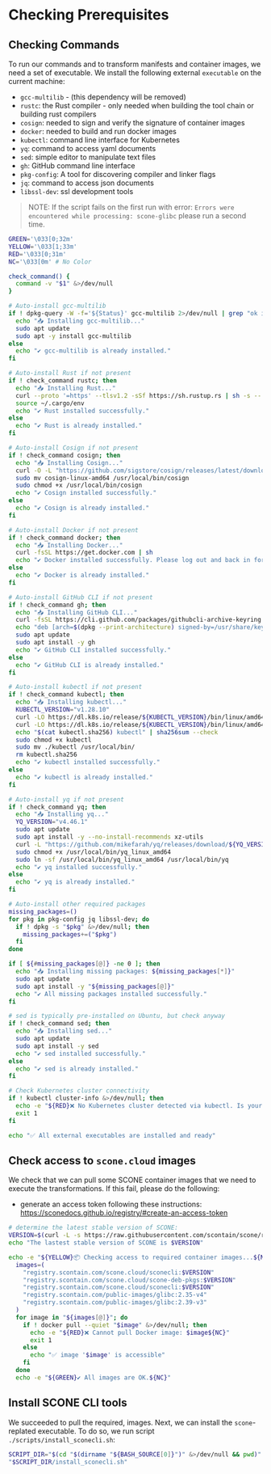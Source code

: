 # Checking Prerequisites

## Checking Commands

To run our commands and to transform manifests and container images,
we need a set of executable. We install the following external `executable` on
the current machine:

- `gcc-multilib` - (this dependency will be removed)
- `rustc`: the Rust compiler - only needed when building the tool chain or building rust compilers
- `cosign`: needed to sign and verify the signature of container images
- `docker`: needed to build and run docker images
- `kubectl`: command line interface for Kubernetes
- `yq`: command to access yaml documents
- `sed`: simple editor to manipulate text files
- `gh`: GitHub command line interface
- `pkg-config`: A tool for discovering compiler and linker flags
- `jq`: command to access json documents
- `libssl-dev`: ssl development tools

> NOTE: If the script fails on the first run with error:
> `Errors were encountered while processing: scone-glibc`
> please run a second time.

```bash
GREEN='\033[0;32m'
YELLOW='\033[1;33m'
RED='\033[0;31m'
NC='\033[0m' # No Color

check_command() {
  command -v "$1" &>/dev/null
}

# Auto-install gcc-multilib
if ! dpkg-query -W -f='${Status}' gcc-multilib 2>/dev/null | grep "ok installed" &>/dev/null; then
  echo "📥 Installing gcc-multilib..."
  sudo apt update
  sudo apt -y install gcc-multilib
else
  echo "✔️ gcc-multilib is already installed."
fi

# Auto-install Rust if not present
if ! check_command rustc; then
  echo "📥 Installing Rust..."
  curl --proto '=https' --tlsv1.2 -sSf https://sh.rustup.rs | sh -s -- -y
  source ~/.cargo/env
  echo "✔️ Rust installed successfully."
else
  echo "✔️ Rust is already installed."
fi

# Auto-install Cosign if not present
if ! check_command cosign; then
  echo "📥 Installing Cosign..."
  curl -O -L "https://github.com/sigstore/cosign/releases/latest/download/cosign-linux-amd64"
  sudo mv cosign-linux-amd64 /usr/local/bin/cosign
  sudo chmod +x /usr/local/bin/cosign
  echo "✔️ Cosign installed successfully."
else
  echo "✔️ Cosign is already installed."
fi

# Auto-install Docker if not present
if ! check_command docker; then
  echo "📥 Installing Docker..."
  curl -fsSL https://get.docker.com | sh
  echo "✔️ Docker installed successfully. Please log out and back in for group changes to take effect."
else
  echo "✔️ Docker is already installed."
fi

# Auto-install GitHub CLI if not present
if ! check_command gh; then
  echo "📥 Installing GitHub CLI..."
  curl -fsSL https://cli.github.com/packages/githubcli-archive-keyring.gpg | sudo dd of=/usr/share/keyrings/githubcli-archive-keyring.gpg
  echo "deb [arch=$(dpkg --print-architecture) signed-by=/usr/share/keyrings/githubcli-archive-keyring.gpg] https://cli.github.com/packages stable main" | sudo tee /etc/apt/sources.list.d/github-cli.list > /dev/null
  sudo apt update
  sudo apt install -y gh
  echo "✔️ GitHub CLI installed successfully."
else
  echo "✔️ GitHub CLI is already installed."
fi

# Auto-install kubectl if not present
if ! check_command kubectl; then
  echo "📥 Installing kubectl..."
  KUBECTL_VERSION="v1.28.10"
  curl -LO https://dl.k8s.io/release/${KUBECTL_VERSION}/bin/linux/amd64/kubectl
  curl -LO https://dl.k8s.io/release/${KUBECTL_VERSION}/bin/linux/amd64/kubectl.sha256
  echo "$(cat kubectl.sha256) kubectl" | sha256sum --check
  sudo chmod +x kubectl
  sudo mv ./kubectl /usr/local/bin/
  rm kubectl.sha256
  echo "✔️ kubectl installed successfully."
else
  echo "✔️ kubectl is already installed."
fi

# Auto-install yq if not present
if ! check_command yq; then
  echo "📥 Installing yq..."
  YQ_VERSION="v4.46.1"
  sudo apt update
  sudo apt install -y --no-install-recommends xz-utils
  curl -L "https://github.com/mikefarah/yq/releases/download/${YQ_VERSION}/yq_linux_amd64.tar.gz" | sudo tar xz -C /usr/local/bin
  sudo chmod +x /usr/local/bin/yq_linux_amd64
  sudo ln -sf /usr/local/bin/yq_linux_amd64 /usr/local/bin/yq
  echo "✔️ yq installed successfully."
else
  echo "✔️ yq is already installed."
fi

# Auto-install other required packages
missing_packages=()
for pkg in pkg-config jq libssl-dev; do
  if ! dpkg -s "$pkg" &>/dev/null; then
    missing_packages+=("$pkg")
  fi
done

if [ ${#missing_packages[@]} -ne 0 ]; then
  echo "📥 Installing missing packages: ${missing_packages[*]}"
  sudo apt update
  sudo apt install -y "${missing_packages[@]}"
  echo "✔️ All missing packages installed successfully."
fi

# sed is typically pre-installed on Ubuntu, but check anyway
if ! check_command sed; then
  echo "📥 Installing sed..."
  sudo apt update
  sudo apt install -y sed
  echo "✔️ sed installed successfully."
else
  echo "✔️ sed is already installed."
fi

# Check Kubernetes cluster connectivity
if ! kubectl cluster-info &>/dev/null; then
  echo -e "${RED}❌ No Kubernetes cluster detected via kubectl. Is your cluster running?${NC}"
  exit 1
fi

echo "✅ All external executables are installed and ready"
```

## Check access to `scone.cloud` images

We check that we can pull some SCONE container images that we need to execute
the transformations. If this fail, please do the following:

- generate an access token following these instructions: <https://sconedocs.github.io/registry/#create-an-access-token>

```bash
# determine the latest stable version of SCONE:
VERSION=$(curl -L -s https://raw.githubusercontent.com/scontain/scone/refs/heads/main/stable.txt)
echo "The lastest stable version of SCONE is $VERSION"

echo -e "${YELLOW}📦 Checking access to required container images...${NC}"
  images=(
    "registry.scontain.com/scone.cloud/sconecli:$VERSION"
    "registry.scontain.com/scone.cloud/scone-deb-pkgs:$VERSION"
    "registry.scontain.com/scone.cloud/sconecli:$VERSION"
    "registry.scontain.com/public-images/glibc:2.35-v4"
    "registry.scontain.com/public-images/glibc:2.39-v3"
  )
  for image in "${images[@]}"; do
    if ! docker pull --quiet "$image" &>/dev/null; then
      echo -e "${RED}❌ Cannot pull Docker image: $image${NC}"
      exit 1
    else
      echo "✅ image '$image' is accessible"
    fi
  done
  echo -e "${GREEN}✔️ All images are OK.${NC}"
```

## Install SCONE CLI tools

We succeeded to pull the required, images. Next, we can install the `scone`-replated executable. To do so, we run script `./scripts/install_sconecli.sh`:

```bash
SCRIPT_DIR="$(cd "$(dirname "${BASH_SOURCE[0]}")" &>/dev/null && pwd)"
"$SCRIPT_DIR/install_sconecli.sh"
```

